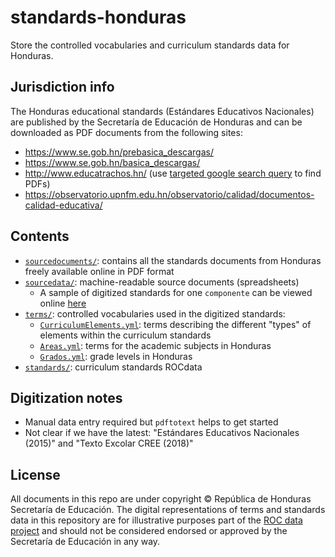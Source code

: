 # standards-honduras
Store the controlled vocabularies and curriculum standards data for Honduras.

Jurisdiction info
-----------------
The Honduras educational standards (Estándares Educativos Nacionales) are published
by the Secretaría de Educación de Honduras and can be downloaded as PDF documents from the following sites:

- https://www.se.gob.hn/prebasica_descargas/
- https://www.se.gob.hn/basica_descargas/
- http://www.educatrachos.hn/ (use [targeted google search query](https://www.google.com/search?q=site%3Aeducatrachos.hn+Esta%CC%81ndares+filetype%3Apdf&oq=site%3Aeducatrachos.hn+Esta%CC%81ndares+filetype%3Apdf) to find PDFs)
- https://observatorio.upnfm.edu.hn/observatorio/calidad/documentos-calidad-educativa/



Contents
--------
- [`sourcedocuments/`](./sourcedocuments): contains all the standards documents from Honduras freely available online in PDF format
- [`sourcedata/`](./sourcedata): machine-readable source documents (spreadsheets)
  - A sample of digitized standards for one `componente` can be viewed online
    [here](https://docs.google.com/spreadsheets/d/12-cHUPIAy9az2Q8e1JP7vIDY2WgzB0F6AEIv_gVXHR0/edit#gid=0)
- [`terms/`](./terms): controlled vocabularies used in the digitized standards:
  - [`CurriculumElements.yml`](./terms/CurriculumElements.yml): terms describing
    the different "types" of elements within the curriculum standards
  - [`Areas.yml`](./terms/Areas.yml): terms for the academic subjects in Honduras
  - [`Grados.yml`](./terms/Grados.yml): grade levels in Honduras
- [`standards/`](./standards): curriculum standards ROCdata


Digitization notes
------------------
- Manual data entry required but `pdftotext` helps to get started
- Not clear if we have the latest:
  "Estándares Educativos Nacionales (2015)" and
  "Texto Excolar CREE (2018)"


License
-------
All documents in this repo are under copyright © República de Honduras Secretaría de Educación.
The digital representations of terms and standards data in this repository are
for illustrative purposes part of the [ROC data project](https://rocdata.global/)
and should not be considered endorsed or approved by the Secretaría de Educación in any way.
